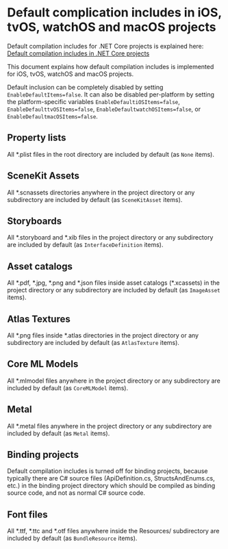 # Default complication includes in iOS, tvOS, watchOS and macOS projects

Default compilation includes for .NET Core projects is explained here:
[Default compilation includes in .NET Core projects][1]

This document explains how default compilation includes is implemented for
iOS, tvOS, watchOS and macOS projects.

Default inclusion can be completely disabled by setting
`EnableDefaultItems=false`. It can also be disabled per-platform by setting
the platform-specific variables `EnableDefaultiOSItems=false`,
`EnableDefaulttvOSItems=false`, `EnableDefaultwatchOSItems=false`, or
`EnableDefaultmacOSItems=false`.

## Property lists

All \*.plist files in the root directory are included by default (as `None`
items).

## SceneKit Assets

All \*.scnassets directories anywhere in the project directory or any
subdirectory are included by default (as `SceneKitAsset` items).

## Storyboards

All \*.storyboard and \*.xib files in the project directory or any
subdirectory are included by default (as `InterfaceDefinition` items).

## Asset catalogs

All \*.pdf, \*.jpg, \*.png and \*.json files inside asset catalogs
(\*.xcassets) in the project directory or any subdirectory are included by
default (as `ImageAsset` items).

## Atlas Textures

All \*.png files inside \*.atlas directories in the project directory or any
subdirectory are included by default (as `AtlasTexture` items).

## Core ML Models

All \*.mlmodel files anywhere in the project directory or any subdirectory are
included by default (as `CoreMLModel` items).

## Metal

All \*.metal files anywhere in the project directory or any subdirectory are
included by default (as `Metal` items).

## Binding projects

Default compilation includes is turned off for binding projects, because
typically there are C# source files (ApiDefinition.cs, StructsAndEnums.cs,
etc.) in the binding project directory which should be compiled as binding
source code, and not as normal C# source code.

[1]: https://docs.microsoft.com/en-us/dotnet/core/tools/csproj#default-compilation-includes-in-net-core-projects

## Font files

All \*.ttf, \*.ttc and \*.otf files anywhere inside the Resources/
subdirectory are included by default (as `BundleResource` items).
